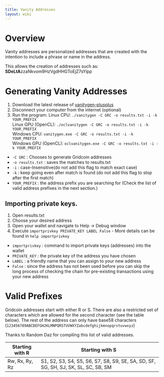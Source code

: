 ```yaml
---
title: Vanity Addresses
layout: wiki
---
```


# Overview
Vanity addresses are personalized addresses that are created with the intention to include a phrase or name in the address.

This allows the creation of addresses such as: **SDeLtA**zzaNkvom9HzVgdHHGToEjZ7sYipp

# Generating Vanity Addresses
1. Download the latest release of [vanitygen-plusplus](https://github.com/10gic/vanitygen-plusplus)
2. Disconnect your computer from the internet (optional)
3. Run the program:
Linux CPU: `./vanitygen -C GRC -o results.txt -i -k YOUR_PREFIX`  
Linux GPU (OpenCL): `./oclvanitygen -C GRC -o results.txt -i -k YOUR_PREFIX`  
Windows CPU: `vanitygen.exe -C GRC -o results.txt -i -k YOUR_PREFIX`  
Windows GPU (OpenCL): `oclvanitygen.exe -C GRC -o results.txt -i -k YOUR_PREFIX`  

 * `-C GRC` : Chooses to generate Gridcoin addresses
 * `-o results.txt` : saves the matches to results.txt  
 * `-i` : case-Insensitive(do not add this flag to match exact case)  
 * `-k` : keep going even after match is found (do not add this flag to stop after the first match)  
 * `YOUR_PREFIX` : the address prefix you are searching for (Check the list of valid address prefixes in the next section.)

## Importing private keys.

1. Open results.txt
2. Choose your desired address
3. Open your wallet and navigate to Help -> Debug window
4. Execute `importprivkey PRIVATE_KEY LABEL False` - More details can be found in `help importprivkey`
  * `importprivkey` : command to import private keys (addresses) into the wallet
  * `PRIVATE_KEY` : the private key of the address you have chosen
  * `LABEL` : a friendly name that you can assign to your new address
  * `False` : since the address has not been used before you can skip the long process of checking the chain for pre-existing transactions using your new address

# Valid Prefixes
Gridcoin addresses start with either R or S. There are also a restricted set of characters which are allowed for the second character (see the table below). The rest of the address can only have base58 characters (`123456789ABCDEFGHJKLMNPQRSTUVWXYZabcdefghijkmnopqrstuvwxyz`)

Thanks to Random Daz for compiling this list of valid addresses.

| Starting with R | Starting with S |
|-|-|
| Rw, Rx, Ry, Rz | S1, S2, S3, S4, S5, S6, S7, S8, S9, SE, SA, SD, SF, SG, SH, SJ, SK, SL, SC, SB, SM |
